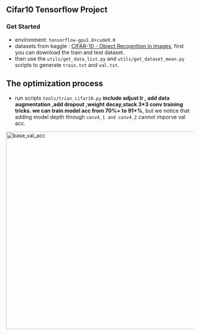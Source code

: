 
## Cifar10 Tensorflow Project

### Get Started
- environment: `tensorflow-gpu1.8+cude9.0`
- datasets from kaggle : [CIFAR-10 - Object Recognition in Images](https://www.kaggle.com/c/cifar-10/data), first you can download the train and test dataset.
- then use the `utils/get_data_list.py` and `utils/get_dataset_mean.py` scripts to generate `train.txt` and `val.txt`.


## The optimization process

- run scripts `tools/trian_cifar10.py` **include adjust lr , add data augmentation ,add dropout ,weight decay,stack 3*3 conv training tricks. we can train model acc from 70%+ to 91+%**, but we notice that adding model depth through `conv4_1 and conv4_2` cannot imporve val acc.
<img width="532" alt="base_val_acc" src="https://user-images.githubusercontent.com/111578613/185714005-6b586538-a424-425b-be0a-0dda09895786.png">
